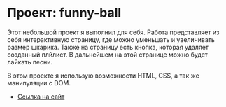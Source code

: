 # Проект: funny-ball

Этот небольшой проект я выполнил для себя.
Работа представляет из себя интерактивную страницу, где можно уменьшать и увеличивать размер шкарика. Также на страницу есть кнопка, которая удаляет созданный плйлист. В дальнейшем на этой странице можно будет лайкать песни.

В этом проекте я использую возможности HTML, CSS, а так же манипуляции с DOM.

* [Ссылка на сайт](https://nikulinalexey.github.io/funny-ball/)
